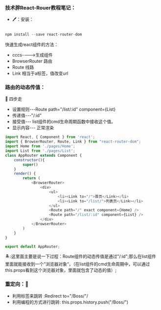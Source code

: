 ### 技术胖React-Rouer教程笔记：

* 🖊：安装：

```javascript

```

```javascript
npm install --save react-router-dom
```
快速生成react组件的方法：
* cccs---->生成组件
* BrowserRouter 路由
* Route 线路
* Link 相当于a标签，值改变url

### 路由的动态传值：
🌠 四步走


* 设置规则---Route path="/list/:id" component={List} 
* 传递值---"/:id"
* 接受值--- list组件的cmd生命周期函数中接收这个值。
* 显示内容--- 正常渲染

```javascript
import React, { Component } from 'react';
import { BrowserRouter, Route, Link } from "react-router-dom";
import Home from './pages/Home';
import List from './pages/List';
class AppRouter extends Component {
    constructor(){
        super()
    }
    render() {
        return (
            <BrowserRouter>
                <div>
                    <ul>
                        <li><Link to="/">首页</Link></li>
                        <li><Link to="/list/">列表页</Link></li>
                    </ul>
                    <Route path="/" exact component={Home} />
                    <Route path="/list/:id" component={List} />
                </div>
            </BrowserRouter>
        )
    }
}

export default AppRouter;
```
🏝:这里面主要是说一下过程：Route组件的动态传值是通过"/:id";那么在list组件里面就能接收到一个”浏览器对象“，（在list组件的cmd生命周期中，可以通过this.props看到这个浏览器对象，里面就包含了动态的值）;    

### 重定向：🦖
* 利用标签来跳转    :Redirect to="/Boss/"/
* 利用编程的方式进行跳转: this.props.history.push("/Boss/")




